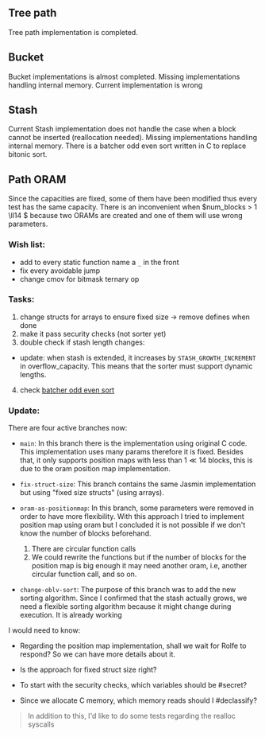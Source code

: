 ## Tree path
Tree path implementation is completed.

## Bucket
Bucket implementations is almost completed. Missing implementations handling internal memory. Current implementation is wrong

## Stash
Current Stash implementation does not handle the case when a block cannot be inserted (reallocation needed). Missing implementations handling internal memory. There is a batcher odd even sort written in C to replace bitonic sort.

## Path ORAM
Since the capacities are fixed, some of them have been modified thus every test has the same capacity. There is an inconvenient when $num\_blocks > 1 \ll14 $ because two ORAMs are created and one of them will use wrong parameters.

### Wish list:
- add to every static function name a `_` in the front
- fix every avoidable jump
- change cmov for bitmask ternary op

### Tasks:
1) change structs for arrays to ensure fixed size -> remove defines when done
2) make it pass security checks (not sorter yet)
3) double check if stash length changes:
  - update: when stash is extended, it increases by `STASH_GROWTH_INCREMENT` in overflow_capacity. This means that the sorter must support dynamic lengths.
4) check [batcher odd even sort](https://en.wikipedia.org/wiki/Batcher_odd%E2%80%93even_mergesort#cite_note-4)

### Update:
There are four active branches now:
- `main`: In this branch there is the implementation using original C code. This implementation uses many params therefore it is fixed. Besides that, it only supports position maps with less than $1\ll14$ blocks, this is due to the oram position map implementation.

- `fix-struct-size`: This branch contains the same Jasmin implementation but using "fixed size structs" (using arrays).

- `oram-as-positionmap`: In this branch, some parameters were removed in order to have more flexibility. With this approach I tried to implement position map using oram but I concluded it is not possible if we don't know the number of blocks beforehand.
  1. There are circular function calls
  2. We could rewrite the functions but if the number of blocks for the position map is big enough it may need another oram, i.e, another circular function call, and so on.

- `change-oblv-sort`: The purpose of this branch was to add the new sorting algorithm. Since I confirmed that the stash actually grows, we need a flexible sorting algorithm because it might change during execution. It is already working

I would need to know:
- Regarding the position map implementation, shall we wait for Rolfe to respond? So we can have more details about it.

- Is the approach for fixed struct size right?

- To start with the security checks, which variables should be #secret?

- Since we allocate C memory, which memory reads should I #declassify?

> In addition to this, I'd like to do some tests regarding the realloc syscalls